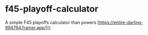 # f45-playoff-calculator
A simple F45 playoffs calculator than powers [https://entire-darling-994794.framer.app/]()
